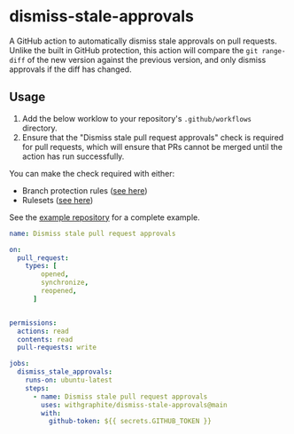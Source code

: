 # dismiss-stale-approvals

A GitHub action to automatically dismiss stale approvals on pull requests.
Unlike the built in GitHub protection, this action will compare the `git range-diff` of the new version against the previous version, and only dismiss approvals if the diff has changed.

## Usage

1. Add the below worklow to your repository's `.github/workflows` directory.
2. Ensure that the "Dismiss stale pull request approvals" check is required for pull requests, which will ensure that PRs cannot be merged until the action has run successfully.

You can make the check required with either:
- Branch protection rules ([see here](https://docs.github.com/en/repositories/configuring-branches-and-merges-in-your-repository/managing-protected-branches/managing-a-branch-protection-rule))
- Rulesets ([see here](https://docs.github.com/en/repositories/configuring-branches-and-merges-in-your-repository/managing-rulesets/creating-rulesets-for-a-repository))

See the [example repository](https://github.com/withgraphite/dismiss-stale-approvals-example-repo) for a complete example.

```yaml
name: Dismiss stale pull request approvals

on:
  pull_request:
    types: [
        opened,
        synchronize,
        reopened,
      ]


permissions:
  actions: read
  contents: read
  pull-requests: write

jobs:
  dismiss_stale_approvals:
    runs-on: ubuntu-latest
    steps:
      - name: Dismiss stale pull request approvals
        uses: withgraphite/dismiss-stale-approvals@main
        with:
          github-token: ${{ secrets.GITHUB_TOKEN }}
```
